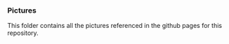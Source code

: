 ### Pictures
This folder contains all the pictures referenced in the github pages for this repository.

